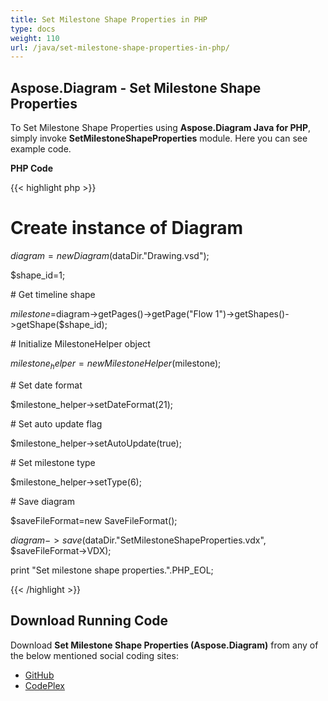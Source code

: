 ```yaml
---
title: Set Milestone Shape Properties in PHP
type: docs
weight: 110
url: /java/set-milestone-shape-properties-in-php/
---
```


## **Aspose.Diagram - Set Milestone Shape Properties**
To Set Milestone Shape Properties using **Aspose.Diagram Java for PHP**, simply invoke **SetMilestoneShapeProperties** module. Here you can see example code.

**PHP Code**

{{< highlight php >}}

 # Create instance of Diagram

$diagram = new Diagram($dataDir."Drawing.vsd");

$shape_id=1;

\# Get timeline shape

$milestone=$diagram->getPages()->getPage("Flow 1")->getShapes()->getShape($shape_id);

\# Initialize MilestoneHelper object

$milestone_helper = new MilestoneHelper($milestone);

\# Set date format

$milestone_helper->setDateFormat(21);

\# Set auto update flag

$milestone_helper->setAutoUpdate(true);

\# Set milestone type

$milestone_helper->setType(6);

\# Save diagram

$saveFileFormat=new SaveFileFormat();

$diagram->save($dataDir."SetMilestoneShapeProperties.vdx", $saveFileFormat->VDX);

print "Set milestone shape properties.".PHP_EOL;

{{< /highlight >}}
## **Download Running Code**
Download **Set Milestone Shape Properties (Aspose.Diagram)** from any of the below mentioned social coding sites:

- [GitHub](https://github.com/asposediagram/Aspose.Diagram-for-Java/blob/master/Plugins/Aspose_Diagram_Java_for_PHP/src/aspose/diagram/WorkingwithShapes/SetMilestoneShapeProperties.php)
- [CodePlex](https://asposediagramjavaphp.codeplex.com/SourceControl/latest#src/aspose/diagram/WorkingwithShapes/SetMilestoneShapeProperties.php)
